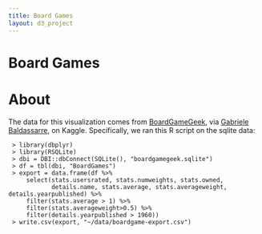 ```yaml
---
title: Board Games
layout: d3_project
---
```


<script src="https://cdnjs.cloudflare.com/ajax/libs/crossfilter/1.3.12/crossfilter.min.js"></script>

# Board Games

<div id="main"></div>

# About

The data for this visualization comes from
[BoardGameGeek](https://boardgamegeek.com/), via
[Gabriele Baldassarre](https://www.kaggle.com/gabrio/board-games-dataset/data),
on Kaggle. Specifically, we ran this R script on the sqlite data:

     > library(dbplyr)
	 > library(RSQLite)
	 > dbi = DBI::dbConnect(SQLite(), "boardgamegeek.sqlite")
	 > df = tbl(dbi, "BoardGames")
	 > export = data.frame(df %>% 
	     select(stats.usersrated, stats.numweights, stats.owned, 
		        details.name, stats.average, stats.averageweight, details.yearpublished) %>% 
	     filter(stats.average > 1) %>% 
		 filter(stats.averageweight>0.5) %>% 
		 filter(details.yearpublished > 1960))
	 > write.csv(export, "~/data/boardgame-export.csv")

